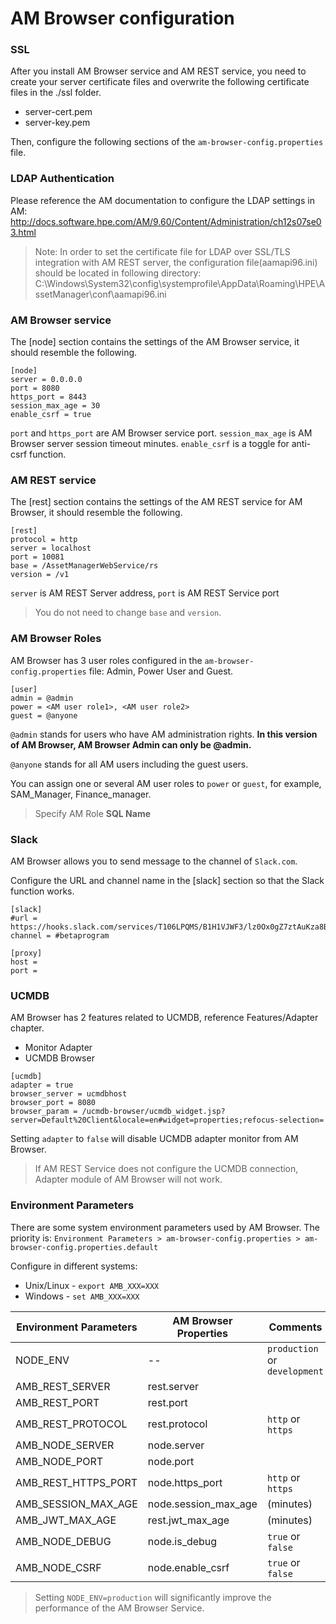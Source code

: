 # AM Browser configuration

### SSL

After you install AM Browser service and AM REST service, you need to create your server certificate files and overwrite the following certificate files in the ./ssl folder.

- server-cert.pem
- server-key.pem

Then, configure the following sections of the `am-browser-config.properties` file.

### LDAP Authentication

Please reference the AM documentation to configure the LDAP settings in AM:
http://docs.software.hpe.com/AM/9.60/Content/Administration/ch12s07se03.html

> Note: In order to set the certificate file for LDAP over SSL/TLS integration with AM REST server, the configuration file(aamapi96.ini) should be located in following directory:
> C:\Windows\System32\config\systemprofile\AppData\Roaming\HPE\AssetManager\conf\aamapi96.ini

### AM Browser service

The [node] section contains the settings of the AM Browser service, it should resemble the following.

```
[node]
server = 0.0.0.0
port = 8080
https_port = 8443
session_max_age = 30
enable_csrf = true
```

`port` and `https_port` are AM Browser service port. `session_max_age` is AM Browser server session timeout minutes. `enable_csrf` is a toggle for anti-csrf function.

### AM REST service

The [rest] section contains the settings of the AM REST service for AM Browser, it should resemble the following.

```
[rest]
protocol = http
server = localhost 
port = 10081
base = /AssetManagerWebService/rs
version = /v1
```

`server` is AM REST Server address, `port` is AM REST Service port

> You do not need to change `base` and `version`.

### AM Browser Roles

AM Browser has 3 user roles configured in the `am-browser-config.properties` file: Admin, Power User and Guest.

```
[user]
admin = @admin
power = <AM user role1>, <AM user role2>
guest = @anyone
```

`@admin` stands for users who have AM administration rights.  **In this version of AM Browser, AM Browser Admin can only be @admin.**

`@anyone` stands for all AM users including the guest users.

You can assign one or several AM user roles to `power` or `guest`, for example, SAM_Manager, Finance_manager.

> Specify AM Role **SQL Name**

### Slack

AM Browser allows you to send message to the channel of `Slack.com`. 

Configure the URL and channel name in the [slack] section so that the Slack function works. 
```
[slack]
#url = https://hooks.slack.com/services/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
channel = #betaprogram

[proxy]
host =
port =
```

### UCMDB
AM Browser has 2 features related to UCMDB, reference Features/Adapter chapter.

- Monitor Adapter
- UCMDB Browser


```
[ucmdb]
adapter = true
browser_server = ucmdbhost
browser_port = 8080
browser_param = /ucmdb-browser/ucmdb_widget.jsp?server=Default%20Client&locale=en#widget=properties;refocus-selection=
```

Setting `adapter` to `false` will disable UCMDB adapter monitor from AM Browser.

> If AM REST Service does not configure the UCMDB connection, Adapter module of AM Browser will not work.

### Environment Parameters
There are some system environment parameters used by AM Browser. The priority is: `Environment Parameters > am-browser-config.properties > am-browser-config.properties.default`

Configure in different systems:

- Unix/Linux - `export AMB_XXX=XXX`
- Windows - `set AMB_XXX=XXX`

Environment Parameters | AM Browser Properties | Comments
---|---|---
NODE_ENV | -- | `production` or `development`
AMB_REST_SERVER | rest.server
AMB_REST_PORT | rest.port
AMB_REST_PROTOCOL | rest.protocol | `http` or `https`
AMB_NODE_SERVER | node.server
AMB_NODE_PORT | node.port
AMB_REST_HTTPS_PORT | node.https_port | `http` or `https`
AMB_SESSION_MAX_AGE | node.session_max_age | (minutes)
AMB_JWT_MAX_AGE | rest.jwt_max_age | (minutes)
AMB_NODE_DEBUG | node.is_debug | `true` or `false`
AMB_NODE_CSRF | node.enable_csrf | `true` or `false`

> Setting `NODE_ENV=production` will significantly improve the performance of the AM Browser Service.
